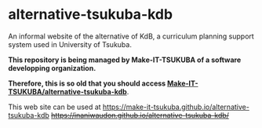 # alternative-tsukuba-kdb
An informal website of the alternative of KdB, a curriculum planning support system used in University of Tsukuba.

**This repository is being managed by Make-IT-TSUKUBA of a software developping organization.**

**Therefore, this is so old that you should access [Make-IT-TSUKUBA/alternative-tsukuba-kdb](https://github.com/Make-IT-TSUKUBA/alternative-tsukuba-kdb)**.

This web site can be used at https://make-it-tsukuba.github.io/alternative-tsukuba-kdb ~~https://inaniwaudon.github.io/alternative-tsukuba-kdb/~~
